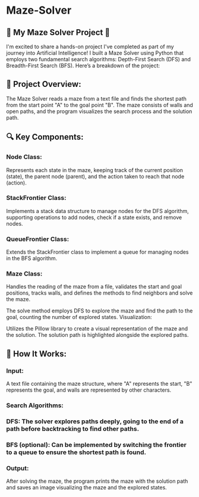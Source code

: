 # Maze-Solver
## 🧩 My Maze Solver Project 🤖
I'm excited to share a hands-on project I've completed as part of my journey into Artificial Intelligence! I built a Maze Solver using Python that employs two fundamental search algorithms: Depth-First Search (DFS) and Breadth-First Search (BFS). Here’s a breakdown of the project:

## 🚀 Project Overview:
The Maze Solver reads a maze from a text file and finds the shortest path from the start point "A" to the goal point "B". The maze consists of walls and open paths, and the program visualizes the search process and the solution path.

## 🔍 Key Components:
### Node Class:
Represents each state in the maze, keeping track of the current position (state), the parent node (parent), and the action taken to reach that node (action).

### StackFrontier Class:
Implements a stack data structure to manage nodes for the DFS algorithm, supporting operations to add nodes, check if a state exists, and remove nodes.

### QueueFrontier Class:
Extends the StackFrontier class to implement a queue for managing nodes in the BFS algorithm.

### Maze Class:
Handles the reading of the maze from a file, validates the start and goal positions, tracks walls, and defines the methods to find neighbors and solve the maze.

The solve method employs DFS to explore the maze and find the path to the goal, counting the number of explored states.
Visualization:

Utilizes the Pillow library to create a visual representation of the maze and the solution. The solution path is highlighted alongside the explored paths.

## 🌟 How It Works:
### Input: 
A text file containing the maze structure, where "A" represents the start, "B" represents the goal, and walls are represented by other characters.

### Search Algorithms:

### DFS: The solver explores paths deeply, going to the end of a path before backtracking to find other paths.

### BFS (optional): Can be implemented by switching the frontier to a queue to ensure the shortest path is found.
### Output: 
After solving the maze, the program prints the maze with the solution path and saves an image visualizing the maze and the explored states.
